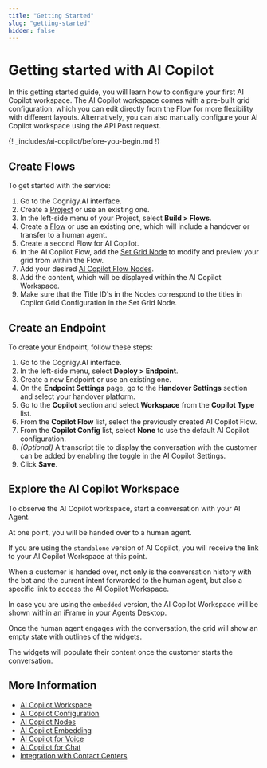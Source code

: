 ```yaml
---
title: "Getting Started"
slug: "getting-started"
hidden: false
---
```


# Getting started with AI Copilot

In this getting started guide, you will learn how to configure your first AI Copilot workspace. 
The AI Copilot workspace comes with a pre-built grid configuration, which you can edit directly from the Flow for more flexibility with different layouts. Alternatively, you can also manually configure your AI Copilot workspace using the API Post request.

{! _includes/ai-copilot/before-you-begin.md !}

## Create Flows

To get started with the service:

1. Go to the Cognigy.AI interface.
2. Create a [Project](../ai/build/projects.md) or use an existing one.
3. In the left-side menu of your Project, select **Build > Flows**.
4. Create a [Flow](../ai/build/flows.md) or use an existing one, which will include a handover or transfer to a human agent.
5. Create a second Flow for AI Copilot.
6. In the AI Copilot Flow, add the [Set Grid Node](../ai/build/node-reference/ai-copilot/set-grid.md) to modify and preview your grid from within the Flow. 
7. Add your desired [AI Copilot Flow Nodes](../ai/build/node-reference/ai-copilot/overview.md).
8. Add the content, which will be displayed within the AI Copilot Workspace.
9. Make sure that the Title ID's in the Nodes correspond to the titles in Copilot Grid Configuration in the Set Grid Node.

## Create an Endpoint

To create your Endpoint, follow these steps:

1. Go to the Cognigy.AI interface.
2. In the left-side menu, select **Deploy > Endpoint**.
3. Create a new Endpoint or use an existing one.
7. On the **Endpoint Settings** page, go to the **Handover Settings** section and select your handover platform.
8. Go to the **Copilot** section and select **Workspace** from the **Copilot Type** list.
9. From the **Copilot Flow** list, select the previously created AI Copilot Flow.
10. From the **Copilot Config** list, select **None** to use the default AI Copilot configuration.
11. _(Optional)_ A transcript tile to display the conversation with the customer can be added by enabling the toggle in the AI Copilot Settings.
12. Click **Save**.

## Explore the AI Copilot Workspace

To observe the AI Copilot workspace, start a conversation with your AI Agent.

At one point, you will be handed over to a human agent. 

If you are using the `standalone` version of AI Copilot, you will receive the link to your AI Copilot Workspace at this point.

When a customer is handed over, not only is the conversation history with the bot and the current intent forwarded to the human agent, but also a specific link to access the AI Copilot Workspace.

In case you are using the `embedded` version, the AI Copilot Workspace will be shown within an iFrame in your Agents Desktop.

Once the human agent engages with the conversation, the grid will show an empty state with outlines of the widgets. 

The widgets will populate their content once the customer starts the conversation.



## More Information

- [AI Copilot Workspace](overview.md)
- [AI Copilot Configuration](configuration.md)
- [AI Copilot Nodes](../ai/build/node-reference/ai-copilot/overview.md)
- [AI Copilot Embedding](embedding.md)
- [AI Copilot for Voice](voice/voice-overview.md)
- [AI Copilot for Chat](chat.md)
- [Integration with Contact Centers](contact-center-integration.md)


